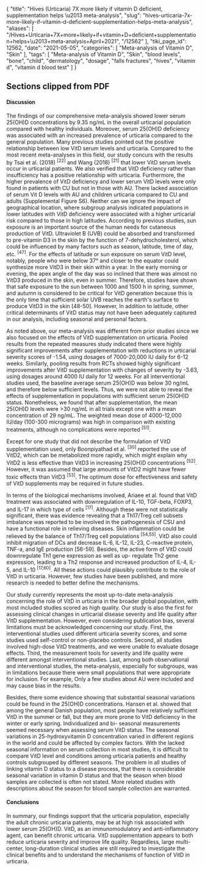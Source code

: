 {
    "title": "Hives (Urticaria) 7X more likely if vitamin D deficient, supplementation helps \u2013 meta-analysis",
    "slug": "hives-urticaria-7x-more-likely-if-vitamin-d-deficient-supplementation-helps-meta-analysis",
    "aliases": [
        "/Hives+Urticaria+7X+more+likely+if+vitamin+D+deficient+supplementation+helps+\u2013+meta-analysis+April+2021",
        "/12562"
    ],
    "tiki_page_id": 12562,
    "date": "2021-05-05",
    "categories": [
        "Meta-analysis of Vitamin D",
        "Skin"
    ],
    "tags": [
        "Meta-analysis of Vitamin D",
        "Skin",
        "blood levels",
        "bone",
        "child",
        "dermatology",
        "dosage",
        "falls fractures",
        "hives",
        "vitamin d",
        "vitamin d blood test"
    ]
}


## Sections clipped from PDF

#### Discussion

The findings of our comprehensive meta-analysis showed lower serum 25(OH)D concentrations by 9.35 ng/mL in the overall urticarial population compared with healthy individuals. Moreover, serum 25(OH)D deficiency was associated with an increased prevalence of urticaria compared to the general population. Many previous studies pointed out the positive relationship between low VitD serum levels and urticaria. Compared to the most recent meta-analyses in this field, our study concurs with the results by Tsai et al. (2018) <sup>[22]</sup> and Wang (2018) <sup>[21]</sup> that lower VitD serum levels occur in urticarial patients. We also verified that VitD deficiency rather than insufficiency has a positive relationship with urticaria. Furthermore, the higher prevalence of VitD deficiency and lower serum VitD levels were only found in patients with CU but not in those with AU. There lacked association of serum Vit D levels with AU and children urticaria compared to CU and adults (Supplemental Figure S6). Neither can we ignore the impact of geographical location, where subgroup analysis indicated populations in lower latitudes with VitD deficiency were associated with a higher urticarial risk compared to those in high latitudes. According to previous studies, sun exposure is an important source of the human needs for cutaneous production of VitD. Ultraviolet B (UVB) could be absorbed and transformed to pre-vitamin D3 in the skin by the function of 7-dehydrocholesterol, which could be influenced by many factors such as season, latitude, time of day, etc. <sup>[47]</sup>. For the effects of latitude or sun exposure on serum VitD level, notably, people who were below 37° and closer to the equator could synthesize more VitD3 in their skin within a year. In the early morning or evening, the apex angle of the day was so inclined that there was almost no VitD3 produced in the skin, even in summer. Therefore, studies have shown that safe exposure to the sun between 1000 and 1500 h in spring, summer, and autumn is considered to be critical for VitD generation because this is the only time that sufficient solar UVB reaches the earth's surface to produce VitD3 in the skin <span>[48-50]</span>. However, In addition to latitude, other critical determinants of VitD status may not have been adequately captured in our analysis, including seasonal and personal factors.

As noted above, our meta-analysis was different from prior studies since we also focused on the effects of VitD supplementation on urticaria. Pooled results from the repeated measures study indicated there were highly significant improvements after supplementation with reductions in urticarial severity scores of -1.54, using dosages of 7000-20,000 IU daily for 6-12 weeks. Similarly, pooling results from RCTs showed highly significant improvements after VitD supplementation with changes of severity by -3.63, using dosages around 4000 IU daily for 12 weeks. For all interventional studies used, the baseline average serum 25(OH)D was below 30 ng/mL and therefore below sufficient levels. Thus, we were not able to reveal the effects of supplementation in populations with sufficient serum 25(OH)D status. Nonetheless, we found that after supplementation, the mean 25(OH)D levels were >30 ng/mL in all trials except one with a mean concentration of 29 ng/mL. The weighted mean dose of 4000-12,000 IU/day (100-300 micrograms) was high in comparison with existing treatments, although no complications were reported <sup>[51]</sup>.

Except for one study that did not describe the formulation of VitD supplementation used, only Boonpiyathad et al. <sup>[30]</sup> reported the use of VitD2, which can be metabolized more rapidly, which might explain why VitD2 is less effective than VitD3 in increasing 25(OH)D concentrations <sup>[52]</sup>. However, it was assumed that large amounts of VitD2 might have fewer toxic effects than VitD3 <sup>[53]</sup>. The optimum dose for effectiveness and safety of VitD supplements may be required in future studies.

In terms of the biological mechanisms involved, Ariaee et al. found that VitD treatment was associated with downregulation of IL-10, TGF-beta, FOXP3, and IL-17 in which type of cells <sup>[17]</sup>. Although these were not statistically significant, there was evidence revealing that a Th17/Treg cell subsets imbalance was reported to be involved in the pathogenesis of CSU and have a functional role in relieving diseases. Skin inflammation could be relieved by the balance of Th17/Treg cell populations <sup>[54,55]</sup>. VitD also could inhibit migration of DCs and decrease IL-6, IL-12, IL-23, C-reactive protein, TNF-a, and IgE production <span>[56-59]</span>. Besides, the active form of VitD could downregulate Th1 gene expression as well as up- regulate Th2 gene expression, leading to a Th2 response and increased production of IL-4, IL-5, and IL-10 <sup>[17,60]</sup>. All these actions could plausibly contribute to the role of VitD in urticaria. However, few studies have been published, and more research is needed to better define the mechanisms.

Our study currently represents the most up-to-date meta-analysis concerning the role of VitD in urticaria in the broader global population, with most included studies scored as high quality. Our study is also the first for assessing clinical changes in urticarial disease severity and life quality after VitD supplementation. However, even considering publication bias, several limitations must be acknowledged concerning our study. First, the interventional studies used different urticaria severity scores, and some studies used self-control or non-placebo controls. Second, all studies involved high-dose VitD treatments, and we were unable to evaluate dosage effects. Third, the measurement tools for severity and life quality were different amongst interventional studies. Last, among both observational and interventional studies, the meta-analysis, especially for subgroups, was in limitations because there were small populations that were appropriate for inclusion. For example, Only a few studies about AU were included and may cause bias in the results.

Besides, there some evidence showing that substantial seasonal variations could be found in the 25(OH)D concentrations. Hansen et al. showed that among the general Danish population, most people have relatively sufficient VitD in the summer or fall, but they are more prone to VitD deficiency in the winter or early spring. Individualized and bi- seasonal measurements seemed necessary when assessing serum VitD status. The seasonal variations in 25-hydroxyvitamin D concentration varied in different regions in the world and could be affected by complex factors. With the lacked seasonal information on serum collection in most studies, it is difficult to compare VitD level and conditions among urticaria patients and healthy controls subgrouped by different seasons. The problem in all studies of linking vitamin D status to a disease process, that there is considerable seasonal variation in vitamin D status and that the season when blood samples are collected is often not stated. More related studies with descriptions about the season for blood sample collection are warranted.

#### Conclusions

In summary, our findings support that the urticaria population, especially the adult chronic urticaria patients, may be at high risk associated with lower serum 25(OH)D. VitD, as an immunomodulatory and anti-inflammatory agent, can benefit chronic urticaria. VitD supplementation appears to both reduce urticaria severity and improve life quality. Regardless, large multi-center, long-duration clinical studies are still required to investigate the clinical benefits and to understand the mechanisms of function of VitD in urticaria.